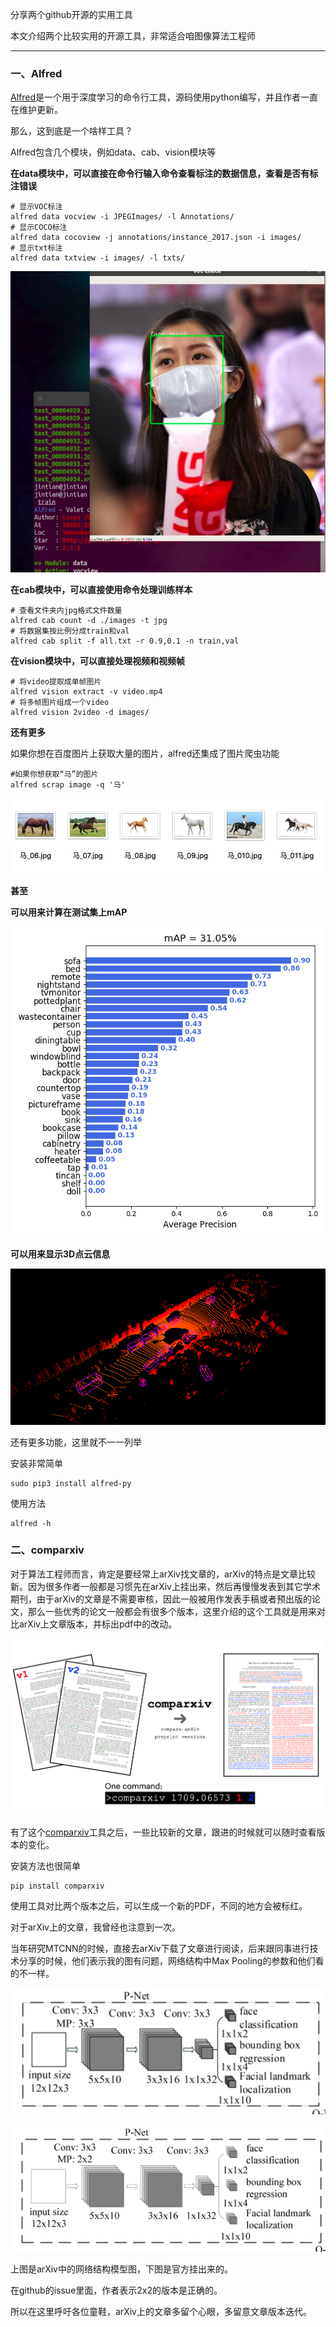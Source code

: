 分享两个github开源的实用工具

本文介绍两个比较实用的开源工具，非常适合咱图像算法工程师

---

### 一、Alfred

[Alfred](https://github.com/jinfagang/alfred)是一个用于深度学习的命令行工具，源码使用python编写，并且作者一直在维护更新。

那么，这到底是一个啥样工具？

Alfred包含几个模块，例如data、cab、vision模块等

**在data模块中，可以直接在命令行输入命令查看标注的数据信息，查看是否有标注错误**

```shell
# 显示VOC标注
alfred data vocview -i JPEGImages/ -l Annotations/
# 显示COCO标注
alfred data cocoview -j annotations/instance_2017.json -i images/
# 显示txt标注
alfred data txtview -i images/ -l txts/
```

![](./pic/1.png)

**在cab模块中，可以直接使用命令处理训练样本**

```shell
# 查看文件夹内jpg格式文件数量
alfred cab count -d ./images -t jpg
# 将数据集按比例分成train和val
alfred cab split -f all.txt -r 0.9,0.1 -n train,val
```

**在vision模块中，可以直接处理视频和视频帧**

```shell
# 将video提取成单帧图片
alfred vision extract -v video.mp4
# 将多帧图片组成一个video
alfred vision 2video -d images/
```

**还有更多**

如果你想在百度图片上获取大量的图片，alfred还集成了图片爬虫功能

```shell
#如果你想获取“马”的图片
alfred scrap image -q '马'
```

![](./pic/2.jpg)

**甚至**

**可以用来计算在测试集上mAP**

![](./pic/3.png)

**可以用来显示3D点云信息**

![](./pic/4.png)

还有更多功能，这里就不一一列举

安装非常简单

```shell
sudo pip3 install alfred-py
```

使用方法

```shell
alfred -h
```

### 二、comparxiv

对于算法工程师而言，肯定是要经常上arXiv找文章的，arXiv的特点是文章比较新。因为很多作者一般都是习惯先在arXiv上挂出来，然后再慢慢发表到其它学术期刊，由于arXiv的文章是不需要审核，因此一般被用作发表手稿或者预出版的论文，那么一些优秀的论文一般都会有很多个版本，这里介绍的这个工具就是用来对比arXiv上文章版本，并标出pdf中的改动。

![](./pic/5.png)

有了这个[comparxiv](https://github.com/temken/comparxiv)工具之后，一些比较新的文章，跟进的时候就可以随时查看版本的变化。

安装方法也很简单

```
pip install comparxiv
```

使用工具对比两个版本之后，可以生成一个新的PDF，不同的地方会被标红。

对于arXiv上的文章，我曾经也注意到一次。

当年研究MTCNN的时候，直接去arXiv下载了文章进行阅读，后来跟同事进行技术分享的时候，他们表示我的图有问题，网络结构中Max Pooling的参数和他们看的不一样。

![arXiv](./pic/6.jpg)

![](./pic/7.jpg)

上图是arXiv中的网络结构模型图，下图是官方挂出来的。

在github的issue里面，作者表示2x2的版本是正确的。

所以在这里呼吁各位童鞋，arXiv上的文章多留个心眼，多留意文章版本迭代。